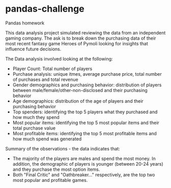 # pandas-challenge
Pandas homework

This data analysis project simulated reviewing the data from an independent gaming company. The ask is to break down the purchasing data of their most recent fantasy game Heroes of Pymoli looking for insights that influence future decisions.

The Data analysis involved looking at the following:
- Player Count: Total number of players
- Purchase analysis: unique itmes, average purchase price, total  number of purchases and total revenue
- Gender demographics and purchasing behavior: distribution of players between male/female/other-non-disclosed and their purchasing behavior
- Age demographics: distribution of the age of players and their purchasing behavior
- Top spenders: identifying the top 5 players what they purchased and how much they spend
- Most popular items: identifying the top 5 most popular items and their total purchase value
- Most profitable items: identifying the top 5 most profitable items and how much spend was generated

Summary of the observations - the data indicates that:
- The majority of the players are males and spend the most money. In addition, the demographic of players is younger (between 20-24 years) and they purchase the most option items.
- Both "Final Critic" and "Oathbreaker…" respectively, are the top two most popular and profitable games. 
